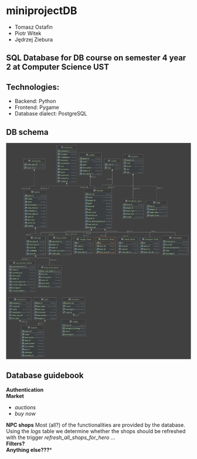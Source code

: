 # miniprojectDB
- Tomasz Ostafin
- Piotr Witek
- Jędrzej Ziebura
## SQL Database for DB course on semester 4 year 2 at Computer Science UST
## Technologies:
- Backend: Python
- Frontend: Pygame
- Database dialect: PostgreSQL

## DB schema
![alt text](https://github.com/miniprojectPythonGame/db/blob/master/docs/db_diagram.svg?raw=true)  

## Database guidebook  
**Authentication**  
**Market**  
- *auctions*  
- *buy now*


**NPC shops**
Most (all?) of the functionalities are provided by the database.  
Using the *logs* table we determine whether the shops should be refreshed with the trigger *refresh_all_shops_for_hero* ...  
**Filters?**  
**Anything else???***
